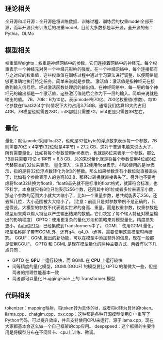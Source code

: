 ## 理论相关
全开源和半开源：全开源是将训练数据、训练过程、训练后的权重model全部开源，而半开源只有训练后的权重model，目前大多数都是半开源，全开源的有：Pythia、OLMo
## 模型相关
权重值Weights：权重是神经网络中的参数，它们连接着网络中的神经元。每个权重表示一个神经元对另一个神经元影响的强度。在一个神经网络中，每个连接都有与之对应的权重值，这些权重值在训练过程中通过学习算法进行调整，以便网络能够更准确地执行特定任务。简单来说就是参数。
激活值：激活值是指神经元在接收到输入信号后，经过激活函数处理后的输出值。在神经网络中，每一层的每个神经元的输出都是一个激活值，这些激活值随后会作为下一层的输入。简单来说就是输出的值。
7B、70B：B为10亿，表示model有70亿、700亿权重值(参数)，每10亿参数在float32(4字节)情况下大约占用3.75GB，通常我们估算1B大约占用4GB，7B模型也就需要28G，int8那就只需要7G，int4更是只需要3B左右。
## 量化
量化：默认model采用float32，也就是32位byte的浮点数来表示每一个参数，7B则需要70亿 x 4字节(32位就是4字节) =  27.2 GB，这对于普通电脑来说太大了，所有需要量化，比如将每个参数使用int8表示，也就是8位来表示一个参数，那么7B则只需要70亿 x 1字节 = 6.8 GB，总的来说量化就是将每个参数使用4位或8位代替原本的32位来表示。
量化深入：注意32使用float表示，4和8使用的是int表示，指的是将32位浮点数转化为8位的整数。那么如果参数含有小数位就直接丢失了，比如有个参数表示人的身高183.8，那经过转换就直接丢失了。另外也不要考虑将float32转换为float8，float8首先就不是标准的float格式，就算符合标准，也不科学，本身就只有8位只能表示256个数，还用其中的1位或者多位来表示小数，那这个参数的范围大小就大大缩小了，比如一个重量参数，总共就能表示256，还去掉几位，大小范围被大大缩小了。（注意：前面只是对参数举例不是正确的，只是假设，大模型的参数不代表现实世界的身高、重量，而是权重参数，权重参数是模型用来乘以输入特征以产生输出结果的数值。它们决定了每个输入特征对模型输出的影响程度）
GPTQ：使用更复杂的量化方法和策略来对模型量化，精度损失更小，[AutoGPTQ](https://github.com/PanQiWei/AutoGPTQ)，已经集成到Transformers中了。
GGML：使用GGML量化，模型名称除了带有GGML外，还有q4、q4_0、q5等，需要使用这些模型时再研究。
GGUF：GGML推出的新功能，可以在模型中添加额外的信息，现在一般都是使用GGUF。
GPTQ 和 GGML 是现在模型量化的两种主要方式，两者有以下几点异同：
- GPTQ 在 **GPU** 上运行较快，而 GGML 在 **CPU** 上运行较快
- 同等精度的量化模型，GGML(GGUF) 的模型要比 GPTQ 的稍微大一些，但是两者的推理性能基本一致
- 两者都可以量化 HuggingFace 上的 Transformer 模型
## 代码相关
tokenizer：mapping映射，将token转为具体的id，或者将id转为具体的token。
llama.cpp、chatglm.cpp、xxx.cpp：这种都是各种开源模型使用C++重写了Python代码，可以提升效率，并且支持使用CPU来运行，源于llama.cpp，现在大家都基本会这么做一个自己框架的cpp应用。
deepspeed：这个框架的主要作用是将模型分布在不同显卡、cpu上训练、微调。








